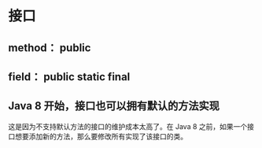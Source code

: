 # 接口
## method： public
## field： public static final 
## Java 8 开始，接口也可以拥有默认的方法实现
这是因为不支持默认方法的接口的维护成本太高了。在 Java 8 之前，如果一个接口想要添加新的方法，那么要修改所有实现了该接口的类。